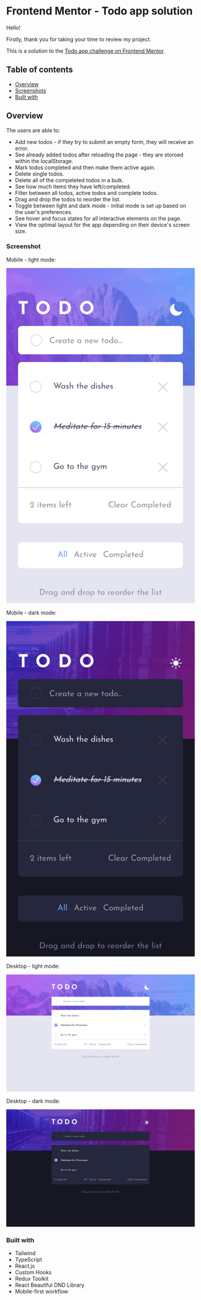 # Frontend Mentor - Todo app solution

Hello!

Firstly, thank you for taking your time to review my project.

This is a solution to the [Todo app challenge on Frontend Mentor](https://www.frontendmentor.io/challenges/todo-app-Su1_KokOW).

## Table of contents

- [Overview](#overview)
- [Screenshots](#screenshot)
- [Built with](#built-with)

## Overview

The users are able to:
- Add new todos - if they try to submit an empty form, they will receive an error.
- See already added todos after reloading the page - they are storoed within the localStorage.
- Mark todos completed and then make them active again.
- Delete single todos.
- Delete all of the compeleted todos in a bulk.
- See how much items they have left/completed.
- Filter between all todos, active todos and complete todos.
- Drag and drop the todos to reorder the list.
- Toggle between light and dark mode - initial mode is set up based on the user's preferences.
- See hover and focus states for all interactive elements on the page.
- View the optimal layout for the app depending on their device's screen size.


### Screenshot

Mobile - light mode:

![](./screenshots/Mobile--light.png)

Mobile - dark mode:

![](./screenshots/Mobile--dark.png)

Desktop - light mode:

![](./screenshots/Desktop--light.png)

Desktop - dark mode:

![](./screenshots/Desktop--dark.png)


### Built with

- Tailwind
- TypeScript
- React.js
- Custom Hooks
- Redux Toolkit
- React Beautiful DND Library
- Mobile-first workflow
